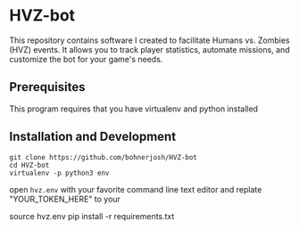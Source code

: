 # HVZ-bot

This repository contains software I created to facilitate Humans vs. Zombies (HVZ) events. It allows you to track player statistics, automate missions, and customize the bot for your game's needs.

## Prerequisites
This program requires that you have virtualenv and python installed

## Installation and Development

```
git clone https://github.com/bohnerjosh/HVZ-bot
cd HVZ-bot
virtualenv -p python3 env
```
open ``hvz.env`` with your favorite command line text editor and replate "YOUR_TOKEN_HERE" to your 

source hvz.env
pip install -r requirements.txt
```
